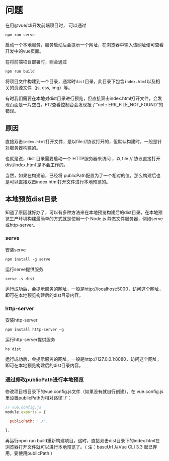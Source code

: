 # 问题

在用@vue/cli开发前端项目时， 可以通过

```shell
npm run serve
```

启动一个本地服务，服务启动后会提示一个网址，在浏览器中输入该网址便可查看开发中的vue页面。

在将前端项目部署时，则会通过

```shell
npm run build

```

将项目文件构建到一个目录，通常时`dist`目录，此目录下包含`index.html`以及相关的资源文件（js, css, img）等。

有时我们需要在本地对dist目录进行预览，但直接双击index.html打开文件，会发现页面是一片空白。F12查看控制台会发现报了“net::
ERR_FILE_NOT_FOUND”的错误。

## 原因

直接双击`index.html`打开文件，是以file://协议打开的，但默认构建时，一般是针对服务器构建的。

也就是说，dist 目录需要启动一个 HTTP服务器来访问 ，以 file:// 协议直接打开 dist/index.html 是不会工作的。

当然，如果在构建前，已经将 publicPath配置为了一个相对的值，那么构建后也是可以直接双击index.html打开文件进行本地预览的。

## 本地预览dist目录

知道了原因就好办了，可以有多种方法来在本地预览构建后的dist目录。在本地预览生产环境构建最简单的方式就是使用一个 Node.js
静态文件服务器，例如serve或http-server。

### serve

安装serve

```shell
npm install -g serve

```

运行serve提供服务

```shell
serve -s dist

```
运行成功后，会提示服务的网址，一般是http://localhost:5000，访问这个网址，即可在本地预览构建后的dist目录内容。

### http-server

安装http-server

```shell
npm install http-server –g

```
运行http-server提供服务

```shell
hs dist

```
运行成功后，会提示服务的网址，一般是http://127.0.0.1:8080，访问这个网址，即可在本地预览构建后的dist目录内容。

### 通过修改publicPath进行本地预览

修改项目根目录下的vue.config.js文件（如果没有就自行创建），在 vue.config.js 里设置publicPath为相对路径'./'：

```js
// vue.config.js
module.exports = {

  publicPath: './',

};
```

再运行npm run build重新构建项目。这时，直接双击dist目录下的index.html在浏览器打开文件就可以进行本地预览了。（ 注：baseUrl 从Vue CLI 3.3 起已弃用，要使用publicPath ）
